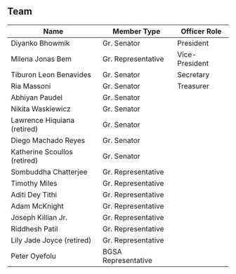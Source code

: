 ## Team

| Name                         | Member Type         | Officer Role   |
| ---------------------------- | ------------------- | -------------- |
| Diyanko Bhowmik              | Gr. Senator         | President      |
| Milena Jonas Bem             | Gr. Representative  | Vice-President |
| Tiburon Leon Benavides       | Gr. Senator         | Secretary      |
| Ria Massoni                  | Gr. Senator         | Treasurer      |
| Abhiyan Paudel               | Gr. Senator         |                |
| Nikita Waskiewicz            | Gr. Senator         |                |
| Lawrence Hiquiana (retired)  | Gr. Senator         |                |
| Diego Machado Reyes          | Gr. Senator         |                |
| Katherine Scoullos (retired) | Gr. Senator         |                |
| Sombuddha Chatterjee         | Gr. Representative  |                |
| Timothy Miles                | Gr. Representative  |                |
| Aditi Dey Tithi              | Gr. Representative  |                |
| Adam McKnight                | Gr. Representative  |                |
| Joseph Killian Jr.           | Gr. Representative  |                |
| Riddhesh Patil               | Gr. Representative  |                |
| Lily Jade Joyce (retired)    | Gr. Representative  |                |
| Peter Oyefolu                | BGSA Representative |                |
